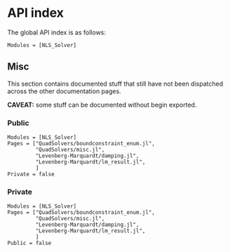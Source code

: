 # API index 

The global API index is as follows:

```@index
Modules = [NLS_Solver]
```

## Misc

This section contains documented stuff that still have not been dispatched
across the other documentation pages. 

**CAVEAT:** some stuff can be documented without begin exported.

### Public

```@autodocs
Modules = [NLS_Solver]
Pages = ["QuadSolvers/boundconstraint_enum.jl",
         "QuadSolvers/misc.jl",
		 "Levenberg-Marquardt/damping.jl",
		 "Levenberg-Marquardt/lm_result.jl",
		 ]
Private = false	
```

### Private

```@autodocs
Modules = [NLS_Solver]
Pages = ["QuadSolvers/boundconstraint_enum.jl",
         "QuadSolvers/misc.jl",
		 "Levenberg-Marquardt/damping.jl",
		 "Levenberg-Marquardt/lm_result.jl",
		 ]
Public = false	
```
